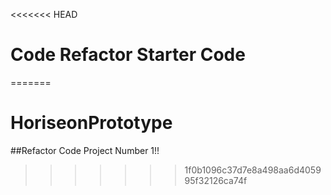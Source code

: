 <<<<<<< HEAD
# Code Refactor Starter Code
=======
# HoriseonPrototype

##Refactor Code Project Number 1!!
>>>>>>> 1f0b1096c37d7e8a498aa6d405995f32126ca74f
